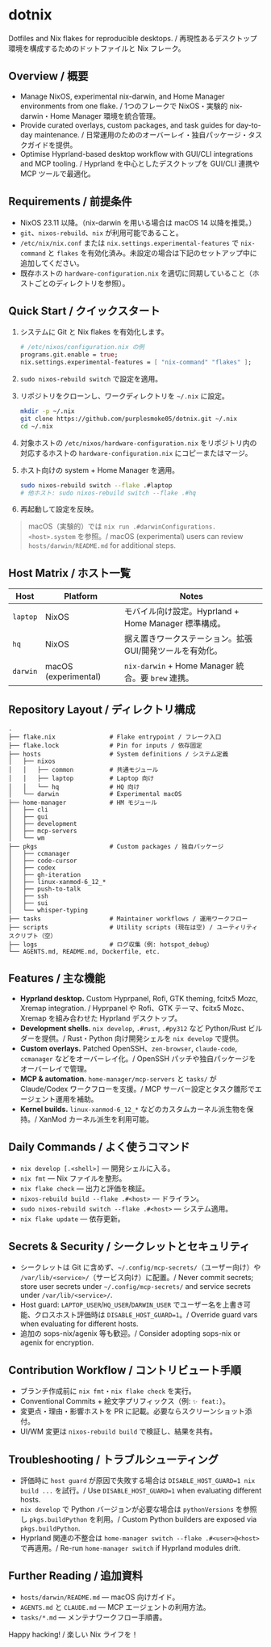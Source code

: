 # dotnix

Dotfiles and Nix flakes for reproducible desktops. / 再現性あるデスクトップ環境を構成するためのドットファイルと Nix フレーク。

## Overview / 概要

- Manage NixOS, experimental nix-darwin, and Home Manager environments from one flake. / 1つのフレークで NixOS・実験的 nix-darwin・Home Manager 環境を統合管理。
- Provide curated overlays, custom packages, and task guides for day-to-day maintenance. / 日常運用のためのオーバーレイ・独自パッケージ・タスクガイドを提供。
- Optimise Hyprland-based desktop workflow with GUI/CLI integrations and MCP tooling. / Hyprland を中心としたデスクトップを GUI/CLI 連携や MCP ツールで最適化。

## Requirements / 前提条件

- NixOS 23.11 以降。（nix-darwin を用いる場合は macOS 14 以降を推奨。）
- `git`、`nixos-rebuild`、`nix` が利用可能であること。
- `/etc/nix/nix.conf` または `nix.settings.experimental-features` で `nix-command` と `flakes` を有効化済み。未設定の場合は下記のセットアップ中に追加してください。
- 既存ホストの `hardware-configuration.nix` を適切に同期していること（ホストごとのディレクトリを参照）。

## Quick Start / クイックスタート

1. システムに Git と Nix flakes を有効化します。

   ```nix
   # /etc/nixos/configuration.nix の例
   programs.git.enable = true;
   nix.settings.experimental-features = [ "nix-command" "flakes" ];
   ```

2. `sudo nixos-rebuild switch` で設定を適用。
3. リポジトリをクローンし、ワークディレクトリを `~/.nix` に設定。

   ```bash
   mkdir -p ~/.nix
   git clone https://github.com/purplesmoke05/dotnix.git ~/.nix
   cd ~/.nix
   ```

4. 対象ホストの `/etc/nixos/hardware-configuration.nix` をリポジトリ内の対応するホストの `hardware-configuration.nix` にコピーまたはマージ。
5. ホスト向けの system + Home Manager を適用。

   ```bash
   sudo nixos-rebuild switch --flake .#laptop
   # 他ホスト: sudo nixos-rebuild switch --flake .#hq
   ```

6. 再起動して設定を反映。

> macOS（実験的）では `nix run .#darwinConfigurations.<host>.system` を参照。/ macOS (experimental) users can review `hosts/darwin/README.md` for additional steps.

## Host Matrix / ホスト一覧

| Host | Platform | Notes |
|------|----------|-------|
| `laptop` | NixOS | モバイル向け設定。Hyprland + Home Manager 標準構成。
| `hq` | NixOS | 据え置きワークステーション。拡張 GUI/開発ツールを有効化。
| `darwin` | macOS (experimental) | `nix-darwin` + Home Manager 統合。要 `brew` 連携。

## Repository Layout / ディレクトリ構成

```
.
├── flake.nix               # Flake entrypoint / フレーク入口
├── flake.lock              # Pin for inputs / 依存固定
├── hosts                   # System definitions / システム定義
│   ├── nixos
│   │   ├── common          # 共通モジュール
│   │   ├── laptop          # Laptop 向け
│   │   └── hq              # HQ 向け
│   └── darwin              # Experimental macOS
├── home-manager            # HM モジュール
│   ├── cli
│   ├── gui
│   ├── development
│   ├── mcp-servers
│   └── wm
├── pkgs                    # Custom packages / 独自パッケージ
│   ├── ccmanager
│   ├── code-cursor
│   ├── codex
│   ├── gh-iteration
│   ├── linux-xanmod-6_12_*
│   ├── push-to-talk
│   ├── ssh
│   ├── sui
│   └── whisper-typing
├── tasks                   # Maintainer workflows / 運用ワークフロー
├── scripts                 # Utility scripts (現在は空) / ユーティリティスクリプト（空）
├── logs                    # ログ収集（例: hotspot_debug）
└── AGENTS.md, README.md, Dockerfile, etc.
```

## Features / 主な機能

- **Hyprland desktop.** Custom Hyprpanel, Rofi, GTK theming, fcitx5 Mozc, Xremap integration. / Hyprpanel や Rofi、GTK テーマ、fcitx5 Mozc、Xremap を組み合わせた Hyprland デスクトップ。
- **Development shells.** `nix develop`, `.#rust`, `.#py312` など Python/Rust ビルダーを提供。/ Rust・Python 向け開発シェルを `nix develop` で提供。
- **Custom overlays.** Patched OpenSSH、`zen-browser`, `claude-code`, `ccmanager` などをオーバーレイ化。/ OpenSSH パッチや独自パッケージをオーバーレイで管理。
- **MCP & automation.** `home-manager/mcp-servers` と `tasks/` が Claude/Codex ワークフローを支援。/ MCP サーバー設定とタスク雛形でエージェント運用を補助。
- **Kernel builds.** `linux-xanmod-6_12_*` などのカスタムカーネル派生物を保持。/ XanMod カーネル派生を利用可能。

## Daily Commands / よく使うコマンド

- `nix develop [.<shell>]` — 開発シェルに入る。
- `nix fmt` — Nix ファイルを整形。
- `nix flake check` — 出力と評価を検証。
- `nixos-rebuild build --flake .#<host>` — ドライラン。
- `sudo nixos-rebuild switch --flake .#<host>` — システム適用。
- `nix flake update` — 依存更新。

## Secrets & Security / シークレットとセキュリティ

- シークレットは Git に含めず、`~/.config/mcp-secrets/`（ユーザー向け）や `/var/lib/<service>/`（サービス向け）に配置。/ Never commit secrets; store user secrets under `~/.config/mcp-secrets/` and service secrets under `/var/lib/<service>/`.
- Host guard: `LAPTOP_USER`/`HQ_USER`/`DARWIN_USER` でユーザー名を上書き可能、クロスホスト評価時は `DISABLE_HOST_GUARD=1`。/ Override guard vars when evaluating for different hosts.
- 追加の sops-nix/agenix 等も歓迎。/ Consider adopting sops-nix or agenix for encryption.

## Contribution Workflow / コントリビュート手順

- ブランチ作成前に `nix fmt`・`nix flake check` を実行。
- Conventional Commits + 絵文字プリフィックス（例: `✨ feat:`）。
- 変更点・理由・影響ホストを PR に記載。必要ならスクリーンショット添付。
- UI/WM 変更は `nixos-rebuild build` で検証し、結果を共有。

## Troubleshooting / トラブルシューティング

- 評価時に `host guard` が原因で失敗する場合は `DISABLE_HOST_GUARD=1 nix build ...` を試行。/ Use `DISABLE_HOST_GUARD=1` when evaluating different hosts.
- `nix develop` で Python バージョンが必要な場合は `pythonVersions` を参照し `pkgs.buildPython` を利用。/ Custom Python builders are exposed via `pkgs.buildPython`.
- Hyprland 関連の不整合は `home-manager switch --flake .#<user>@<host>` で再適用。/ Re-run `home-manager switch` if Hyprland modules drift.

## Further Reading / 追加資料

- `hosts/darwin/README.md` — macOS 向けガイド。
- `AGENTS.md` と `CLAUDE.md` — MCP エージェントの利用方法。
- `tasks/*.md` — メンテナワークフロー手順書。

Happy hacking! / 楽しい Nix ライフを！
